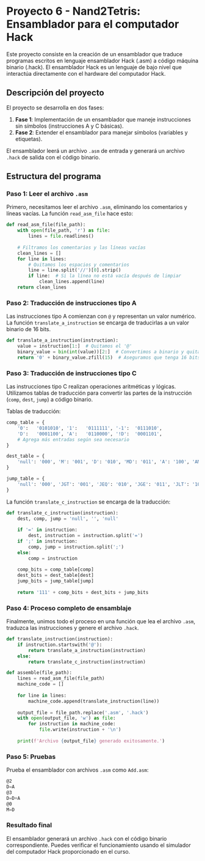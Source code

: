 
# Proyecto 6 - Nand2Tetris: Ensamblador para el computador Hack

Este proyecto consiste en la creación de un ensamblador que traduce programas escritos en lenguaje ensamblador Hack (.asm) a código máquina binario (.hack). El ensamblador Hack es un lenguaje de bajo nivel que interactúa directamente con el hardware del computador Hack.

## Descripción del proyecto

El proyecto se desarrolla en dos fases:

1. **Fase 1**: Implementación de un ensamblador que maneje instrucciones sin símbolos (instrucciones A y C básicas).
2. **Fase 2**: Extender el ensamblador para manejar símbolos (variables y etiquetas).

El ensamblador leerá un archivo `.asm` de entrada y generará un archivo `.hack` de salida con el código binario.

## Estructura del programa

### Paso 1: Leer el archivo `.asm`

Primero, necesitamos leer el archivo `.asm`, eliminando los comentarios y líneas vacías. La función `read_asm_file` hace esto:

```python
def read_asm_file(file_path):
    with open(file_path, 'r') as file:
        lines = file.readlines()
    
    # Filtramos los comentarios y las líneas vacías
    clean_lines = []
    for line in lines:
        # Quitamos los espacios y comentarios
        line = line.split('//')[0].strip()
        if line:  # Si la línea no está vacía después de limpiar
            clean_lines.append(line)
    return clean_lines
```

### Paso 2: Traducción de instrucciones tipo A

Las instrucciones tipo A comienzan con `@` y representan un valor numérico. La función `translate_a_instruction` se encarga de traducirlas a un valor binario de 16 bits.

```python
def translate_a_instruction(instruction):
    value = instruction[1:]  # Quitamos el '@'
    binary_value = bin(int(value))[2:]  # Convertimos a binario y quitamos '0b'
    return '0' + binary_value.zfill(15)  # Aseguramos que tenga 16 bits
```

### Paso 3: Traducción de instrucciones tipo C

Las instrucciones tipo C realizan operaciones aritméticas y lógicas. Utilizamos tablas de traducción para convertir las partes de la instrucción (`comp`, `dest`, `jump`) a código binario.

Tablas de traducción:

```python
comp_table = {
    '0':   '0101010', '1':   '0111111', '-1':  '0111010',
    'D':   '0001100', 'A':   '0110000', '!D':  '0001101',
    # Agrega más entradas según sea necesario
}

dest_table = {
    'null': '000', 'M': '001', 'D': '010', 'MD': '011', 'A': '100', 'AM': '101', 'AD': '110', 'AMD': '111'
}

jump_table = {
    'null': '000', 'JGT': '001', 'JEQ': '010', 'JGE': '011', 'JLT': '100', 'JNE': '101', 'JLE': '110', 'JMP': '111'
}
```

La función `translate_c_instruction` se encarga de la traducción:

```python
def translate_c_instruction(instruction):
    dest, comp, jump = 'null', '', 'null'
    
    if '=' in instruction:
        dest, instruction = instruction.split('=')
    if ';' in instruction:
        comp, jump = instruction.split(';')
    else:
        comp = instruction
    
    comp_bits = comp_table[comp]
    dest_bits = dest_table[dest]
    jump_bits = jump_table[jump]
    
    return '111' + comp_bits + dest_bits + jump_bits
```

### Paso 4: Proceso completo de ensamblaje

Finalmente, unimos todo el proceso en una función que lea el archivo `.asm`, traduzca las instrucciones y genere el archivo `.hack`.

```python
def translate_instruction(instruction):
    if instruction.startswith('@'):
        return translate_a_instruction(instruction)
    else:
        return translate_c_instruction(instruction)

def assemble(file_path):
    lines = read_asm_file(file_path)
    machine_code = []
    
    for line in lines:
        machine_code.append(translate_instruction(line))
    
    output_file = file_path.replace('.asm', '.hack')
    with open(output_file, 'w') as file:
        for instruction in machine_code:
            file.write(instruction + '\n')
    
    print(f'Archivo {output_file} generado exitosamente.')
```

### Paso 5: Pruebas

Prueba el ensamblador con archivos `.asm` como `Add.asm`:

```asm
@2
D=A
@3
D=D+A
@0
M=D
```

### Resultado final

El ensamblador generará un archivo `.hack` con el código binario correspondiente. Puedes verificar el funcionamiento usando el simulador del computador Hack proporcionado en el curso.

